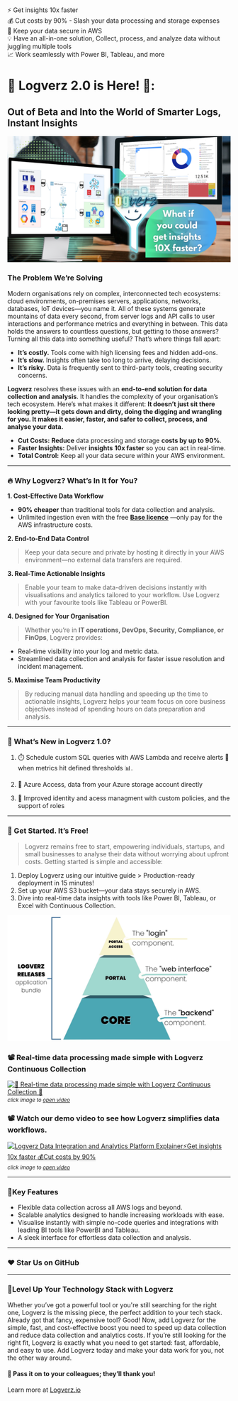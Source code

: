⚡ Get insights 10x faster
<br>💰 Cut costs by 90% - Slash your data processing and storage expenses
<br>🔐 Keep your data secure in AWS
<br>💡 Have an all-in-one solution, Collect, process, and analyze data without juggling multiple tools
<br>📈 Work seamlessly with Power BI, Tableau, and more



# 🚀 Logverz 2.0 is Here! 🎉: 

## Out of Beta and Into the World of Smarter Logs, Instant Insights

![What if you could get insights 10x faster?](Docs/What%20if%20you%20could%20get%20insights%2010%20times%20faster.png)


### The Problem We’re Solving
Modern organisations rely on complex, interconnected tech ecosystems: cloud environments, on-premises servers, applications, networks, databases, IoT devices—you name it. 
All of these systems generate mountains of data every second, from server logs and API calls to user interactions and performance metrics and everything in between.
This data holds the answers to countless questions, but getting to those answers? Turning all this data into something useful? That’s where things fall apart:
* **It’s costly.** Tools come with high licensing fees and hidden add-ons.
* **It’s slow.** Insights often take too long to arrive, delaying decisions.
* **It’s risky.** Data is frequently sent to third-party tools, creating security concerns.

**Logverz** resolves these issues with an **end-to-end solution for data collection and analysis**. It handles the complexity of your organisation’s tech ecosystem. 
Here’s what makes it different:
**It doesn’t just sit there looking pretty—it gets down and dirty, doing the digging and wrangling for you. It makes it easier, faster, and safer to collect, process, and analyse your data.**
* **Cut Costs:** **Reduce** data processing and storage **costs by up to 90%**.
* **Faster Insights:** Deliver **insights** **10x faster** so you can act in real-time.
* **Total Control:** Keep all your data secure within your AWS environment.

________________________________________
### 🔥 Why Logverz? What’s In It for You?
**1.	**Cost-Effective Data Workflow****
* **90% cheaper** than traditional tools for data collection and analysis.
* Unlimited ingestion even with the free **<a href="Logverz%20Base%20Licence%20Agreement.pdf" target="_blank">Base licence</a>** —only pay for the AWS infrastructure costs.

**2.	End-to-End Data Control**
 > Keep your data secure and private by hosting it directly in your AWS environment—no external data transfers are required.

**3.	Real-Time Actionable Insights**
> Enable your team to make data-driven decisions instantly with visualisations and analytics tailored to your workflow. Use Logverz with your favourite tools like Tableau or PowerBI. 

**4.	Designed for Your Organisation**
> Whether you’re in **IT operations, DevOps, Security, Compliance, or FinOps**, Logverz provides:
* Real-time visibility into your log and metric data.
* Streamlined data collection and analysis for faster issue resolution and incident management.

**5.	Maximise Team Productivity**
> By reducing manual data handling and speeding up the time to actionable insights, Logverz helps your team focus on core business objectives instead of spending hours on data preparation and analysis.
________________________________________
### 🌟 What’s New in Logverz 1.0?
1. ⏱️ Schedule custom SQL queries with AWS Lambda and receive alerts 🔔 when metrics hit defined thresholds 📊.

2. 🔷 Azure Access, data from your Azure storage account directly

3. 🔐 Improved identity and acess managment with custom policies, and the support of roles  
________________________________________
### 🚀 Get Started. It’s Free!
> Logverz remains free to start, empowering individuals, startups, and small businesses to analyse their data without worrying about upfront costs. 
Getting started is simple and accessible:
1.	Deploy Logverz using our intuitive guide > Production-ready deployment in 15 minutes!
2.	Set up your AWS S3 bucket—your data stays securely in AWS.
3.	Dive into real-time data insights with tools like Power BI, Tableau, or Excel with Continuous Collection.

![Logverz Application Bundle](Docs/Logverz%20Releases%20Diagram.jpg)

### 📽  Real-time data processing made simple with Logverz Continuous Collection 
[![🎥 Real-time data processing made simple with Logverz Continuous Collection 🚀](https://img.youtube.com/vi/AzYY4vYJpmU/maxresdefault.jpg)](https://www.youtube.com/watch?v=AzYY4vYJpmU)  
<small>*click image to [open video](https://www.youtube.com/watch?v=AzYY4vYJpmU)*</small>

### 📽️ Watch our demo video to see how Logverz simplifies data workflows.
[![Logverz Data Integration and Analytics Platform Explainer⚡Get insights 10x faster 💰Cut costs by 90%](https://img.youtube.com/vi/-r_EI4e4ukY/maxresdefault.jpg)](https://www.youtube.com/watch?v=-r_EI4e4ukY)  
<small>*click image to [open video](https://www.youtube.com/watch?v=-r_EI4e4ukY)*</small>

________________________________________
### :sparkler:Key Features
* Flexible data collection across all AWS logs and beyond.
* Scalable analytics designed to handle increasing workloads with ease.
* Visualise instantly with simple no-code queries and integrations with leading BI tools like PowerBI and Tableau.
* A sleek interface for effortless data collection and analysis.
________________________________________
### ❤️ Star Us on GitHub
________________________________________
### 📢Level Up Your Technology Stack with Logverz
Whether you’ve got a powerful tool or you're still searching for the right one, Logverz is the missing piece, the perfect addition to your tech stack.
Already got that fancy, expensive tool? Good! Now, add Logverz for the simple, fast, and cost-effective boost you need to speed up data collection and reduce data collection and analytics costs.
If you’re still looking for the right fit, Logverz is exactly what you need to get started: fast, affordable, and easy to use.
Add Logverz today and make your data work for you, not the other way around. 
#### 🚨 Pass it on to your colleagues; they’ll thank you! 
Learn more at <a href="https://www.logverz.io/" target="_blank">Logverz.io</a> 
